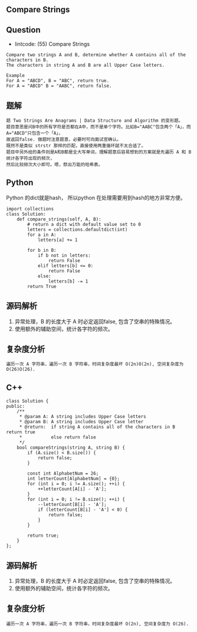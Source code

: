 ## Compare Strings

## Question

- lintcode: (55) Compare Strings

```
Compare two strings A and B, determine whether A contains all of the characters in B.
The characters in string A and B are all Upper Case letters.

Example
For A = "ABCD", B = "ABC", return true.
For A = "ABCD" B = "AABC", return false.
```

## 题解

    题 Two Strings Are Anagrams | Data Structure and Algorithm 的变形题。
    题目意思是问B中的所有字符是否都在A中，而不是单个字符。比如B="AABC"包含两个「A」，而A="ABCD"只包含一个「A」，
    故返回false. 做题时注意题意，必要时可向面试官确认。
    既然不是类似 strstr 那样的匹配，直接使用两重循环就不太合适了。
    题目中另外给的条件则是A和B都是全大写单词，理解题意后容易想到的方案就是先遍历 A 和 B 统计各字符出现的频次，
    然后比较频次大小即可。嗯，祭出万能的哈希表。
    
## Python

Python 的dict就是hash， 所以python 在处理需要用到hash的地方非常方便。

    import collections
    class Solution:
        def compare_strings(self, A, B):
            # return a dict with default value set to 0
            letters = collections.defaultdict(int)
            for a in A:
                letters[a] += 1
    
            for b in B:
                if b not in letters:
                    return False
                elif letters[b] <= 0:
                    return False
                else:
                    letters[b] -= 1
            return True
            
## 源码解析

1. 异常处理，B 的长度大于 A 时必定返回false, 包含了空串的特殊情况。
2. 使用额外的辅助空间，统计各字符的频次。

## 复杂度分析

    遍历一次 A 字符串，遍历一次 B 字符串，时间复杂度最坏 O(2n)O(2n), 空间复杂度为 O(26)O(26).
    
    
## C++

    class Solution {
    public:
        /**
         * @param A: A string includes Upper Case letters
         * @param B: A string includes Upper Case letter
         * @return:  if string A contains all of the characters in B return true
         *           else return false
         */
        bool compareStrings(string A, string B) {
            if (A.size() < B.size()) {
                return false;
            }
    
            const int AlphabetNum = 26;
            int letterCount[AlphabetNum] = {0};
            for (int i = 0; i != A.size(); ++i) {
                ++letterCount[A[i] - 'A'];
            }
            for (int i = 0; i != B.size(); ++i) {
                --letterCount[B[i] - 'A'];
                if (letterCount[B[i] - 'A'] < 0) {
                    return false;
                }
            }
    
            return true;
        }
    };
    
## 源码解析

1. 异常处理，B 的长度大于 A 时必定返回false, 包含了空串的特殊情况。
2. 使用额外的辅助空间，统计各字符的频次。

## 复杂度分析

    遍历一次 A 字符串，遍历一次 B 字符串，时间复杂度最坏 O(2n), 空间复杂度为 O(26).